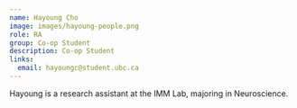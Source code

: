```yaml
---
name: Hayoung Cho
image: images/hayoung-people.png
role: RA
group: Co-op Student
description: Co-op Student
links:
  email: hayoungc@student.ubc.ca
---
```


Hayoung is a research assistant at the IMM Lab, majoring in Neuroscience.

